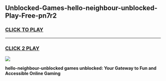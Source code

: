 
## Unblocked-Games-hello-neighbour-unblocked-Play-Free-pn7r2
<h3>
<a href="https://premium76.site?title=hello-neighbour-unblocked&ref=20M">CLICK TO PLAY</a></h3>
<hr>

<h3>
<a href="https://premium76.site?title=hello-neighbour-unblocked&ref=20M">CLICK 2 PLAY</a>
  
</h3>

<a href="https://premium76.site?title=hello-neighbour-unblocked&ref=19M"><img src="https://clearcache.store/games.png"></a>


**hello-neighbour-unblocked games unblocked: Your Gateway to Fun and Accessible Online Gaming**
